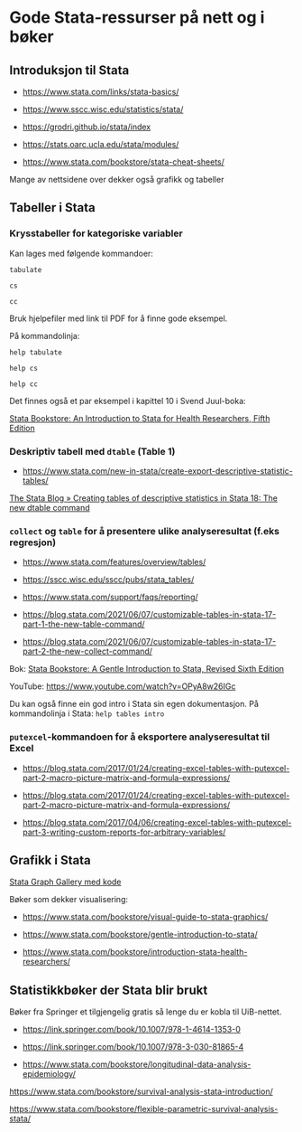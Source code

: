 # Gode Stata-ressurser på nett og i bøker

## Introduksjon til Stata

- https://www.stata.com/links/stata-basics/

- https://www.sscc.wisc.edu/statistics/stata/

- https://grodri.github.io/stata/index

- https://stats.oarc.ucla.edu/stata/modules/

- https://www.stata.com/bookstore/stata-cheat-sheets/

Mange av nettsidene over dekker også grafikk og tabeller

## Tabeller i Stata 

### Krysstabeller for kategoriske variabler

Kan lages med følgende kommandoer:

`tabulate`

`cs`

`cc`

Bruk hjelpefiler med link til PDF for å finne gode eksempel.

På kommandolinja:

`help tabulate`

`help cs`

`help cc`

Det finnes også et par eksempel i kapittel 10 i Svend Juul-boka:

[Stata Bookstore: An Introduction to Stata for Health Researchers, Fifth Edition](https://www.stata.com/bookstore/introduction-stata-health-researchers/)

### Deskriptiv tabell med `dtable` (Table 1)

- https://www.stata.com/new-in-stata/create-export-descriptive-statistic-tables/

[The Stata Blog » Creating tables of descriptive statistics in Stata 18: The new dtable command](https://blog.stata.com/2023/06/26/creating-tables-of-descriptive-statistics-in-stata-18-the-new-dtable-command/)

### `collect` og `table` for å presentere ulike analyseresultat (f.eks regresjon)

- https://www.stata.com/features/overview/tables/

- https://sscc.wisc.edu/sscc/pubs/stata_tables/

- https://www.stata.com/support/faqs/reporting/

- https://blog.stata.com/2021/06/07/customizable-tables-in-stata-17-part-1-the-new-table-command/

- https://blog.stata.com/2021/06/07/customizable-tables-in-stata-17-part-2-the-new-collect-command/

Bok: [Stata Bookstore: A Gentle Introduction to Stata, Revised Sixth Edition](https://www.stata.com/bookstore/gentle-introduction-to-stata/)

YouTube: https://www.youtube.com/watch?v=OPyA8w26IGc

Du kan også finne ein god intro i Stata sin egen dokumentasjon. På kommandolinja i Stata: `help tables intro`

### `putexcel`-kommandoen for å eksportere analyseresultat til Excel

- https://blog.stata.com/2017/01/24/creating-excel-tables-with-putexcel-part-2-macro-picture-matrix-and-formula-expressions/

- https://blog.stata.com/2017/01/24/creating-excel-tables-with-putexcel-part-2-macro-picture-matrix-and-formula-expressions/

- https://blog.stata.com/2017/04/06/creating-excel-tables-with-putexcel-part-3-writing-custom-reports-for-arbitrary-variables/

## Grafikk i Stata

[Stata Graph Gallery med kode](https://www.stata.com/support/faqs/graphics/gph/stata-graphs/)

Bøker som dekker visualisering:

- https://www.stata.com/bookstore/visual-guide-to-stata-graphics/

- https://www.stata.com/bookstore/gentle-introduction-to-stata/

- https://www.stata.com/bookstore/introduction-stata-health-researchers/

## Statistikkbøker der Stata blir brukt

Bøker fra Springer et tilgjengelig gratis så lenge du er kobla til UiB-nettet.

- https://link.springer.com/book/10.1007/978-1-4614-1353-0

- https://link.springer.com/book/10.1007/978-3-030-81865-4

- https://www.stata.com/bookstore/longitudinal-data-analysis-epidemiology/

<https://www.stata.com/bookstore/survival-analysis-stata-introduction/>

<https://www.stata.com/bookstore/flexible-parametric-survival-analysis-stata/>
